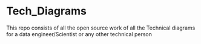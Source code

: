 # Tech_Diagrams
This repo consists of all the open source work of all the Technical diagrams for a data engineer/Scientist or any other technical person 
